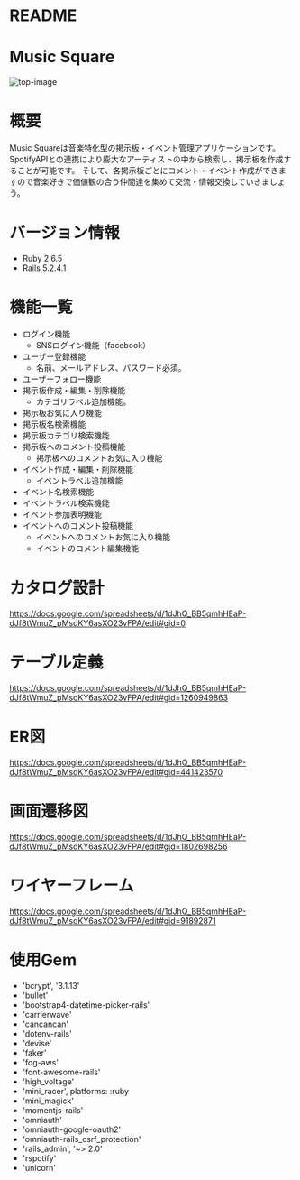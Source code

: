 # README

# Music Square
![top-image](https://user-images.githubusercontent.com/57241393/74602461-05eacf80-50ec-11ea-9626-d1c5c260f7d5.png)

# 概要
Music Squareは音楽特化型の掲示板・イベント管理アプリケーションです。
SpotifyAPIとの連携により膨大なアーティストの中から検索し、掲示板を作成することが可能です。
そして、各掲示板ごとにコメント・イベント作成ができますので音楽好きで価値観の合う仲間達を集めて交流・情報交換していきましょう。

# バージョン情報
- Ruby 2.6.5
- Rails 5.2.4.1

# 機能一覧

- ログイン機能
    - SNSログイン機能（facebook）
- ユーザー登録機能
    - 名前、メールアドレス、パスワード必須。
- ユーザーフォロー機能
- 掲示板作成・編集・削除機能
    - カテゴリラベル追加機能。
- 掲示板お気に入り機能
- 掲示板名検索機能
- 掲示板カテゴリ検索機能
- 掲示板へのコメント投稿機能
    - 掲示板へのコメントお気に入り機能
- イベント作成・編集・削除機能
    - イベントラベル追加機能
- イベント名検索機能
- イベントラベル検索機能
- イベント参加表明機能
- イベントへのコメント投稿機能
    - イベントへのコメントお気に入り機能
    - イベントのコメント編集機能


# カタログ設計
https://docs.google.com/spreadsheets/d/1dJhQ_BB5qmhHEaP-dJf8tWmuZ_pMsdKY6asXO23vFPA/edit#gid=0
# テーブル定義
https://docs.google.com/spreadsheets/d/1dJhQ_BB5qmhHEaP-dJf8tWmuZ_pMsdKY6asXO23vFPA/edit#gid=1260949863
# ER図
https://docs.google.com/spreadsheets/d/1dJhQ_BB5qmhHEaP-dJf8tWmuZ_pMsdKY6asXO23vFPA/edit#gid=441423570
# 画面遷移図
https://docs.google.com/spreadsheets/d/1dJhQ_BB5qmhHEaP-dJf8tWmuZ_pMsdKY6asXO23vFPA/edit#gid=1802698256
# ワイヤーフレーム
https://docs.google.com/spreadsheets/d/1dJhQ_BB5qmhHEaP-dJf8tWmuZ_pMsdKY6asXO23vFPA/edit#gid=91892871

# 使用Gem
- 'bcrypt', '3.1.13'
- 'bullet'
- 'bootstrap4-datetime-picker-rails'
- 'carrierwave'
- 'cancancan'
- 'dotenv-rails'
- 'devise'
- 'faker'
- 'fog-aws'
- 'font-awesome-rails'
- 'high_voltage'
- 'mini_racer', platforms: :ruby
- 'mini_magick'
- 'momentjs-rails'
- 'omniauth'
- 'omniauth-google-oauth2'
- 'omniauth-rails_csrf_protection'
- 'rails_admin', '~> 2.0'
- 'rspotify'
- 'unicorn'
